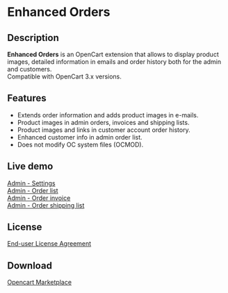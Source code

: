# Enhanced Orders

## Description
**Enhanced Orders** is an OpenCart extension that allows to display product images, detailed information in emails and order history both for the admin and customers.  
Compatible with OpenCart 3.x versions.

## Features
* Extends order information and adds product images in e-mails.
* Product images in admin orders, invoices and shipping lists.
* Product images and links in customer account order history.
* Enhanced customer info in admin order list.
* Does not modify OC system files (OCMOD).

## Live demo
[Admin - Settings](http://ocmod.freevar.com/oc3020/a/admin/index.php?route=extension/module/enhanced_orders)  
[Admin - Order list](http://ocmod.freevar.com/oc3020/a/admin/index.php?route=sale/order)  
[Admin - Order invoice](http://ocmod.freevar.com/oc3020/a/admin/index.php?route=sale/order/invoice&order_id=1)  
[Admin - Order shipping list](http://ocmod.freevar.com/oc3020/a/admin/index.php?route=sale/order/shipping&order_id=1)  

## License
[End-user License Agreement](https://raw.githubusercontent.com/ocmod-space/ocmod-enhanced-orders/main/EULA.txt)

## Download
[Opencart Marketplace](https://www.opencart.com/index.php?route=marketplace/extension/info&extension_id=37121)
